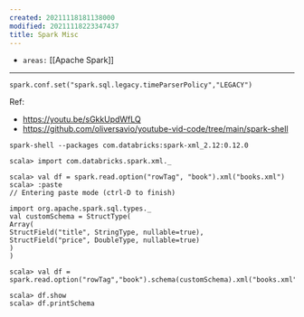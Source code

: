 ```yaml
---
created: 20211118181138000
modified: 20211118223347437
title: Spark Misc
---
```


- `areas:` [[Apache Spark]]

---

`spark.conf.set("spark.sql.legacy.timeParserPolicy","LEGACY")`

Ref:

- <https://youtu.be/sGkkUpdWfLQ>
- <https://github.com/oliversavio/youtube-vid-code/tree/main/spark-shell>

`spark-shell --packages com.databricks:spark-xml_2.12:0.12.0`

    scala> import com.databricks.spark.xml._

    scala> val df = spark.read.option("rowTag", "book").xml("books.xml")
    scala> :paste
    // Entering paste mode (ctrl-D to finish)

    import org.apache.spark.sql.types._
    val customSchema = StructType(
    Array(
    StructField("title", StringType, nullable=true),
    StructField("price", DoubleType, nullable=true)
    )
    )

    scala> val df = spark.read.option("rowTag","book").schema(customSchema).xml("books.xml")

    scala> df.show
    scala> df.printSchema
